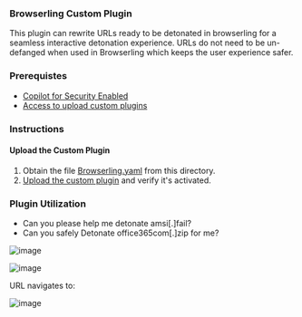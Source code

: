 ### Browserling Custom Plugin

This plugin can rewrite URLs ready to be detonated in browserling for a seamless interactive detonation experience. URLs do not need to be un-defanged when used in Browserling which keeps the user experience safer.

### Prerequistes
* [Copilot for Security Enabled](https://learn.microsoft.com/en-us/security-copilot/get-started-security-copilot#onboarding-to-microsoft-security-copilot)
* [Access to upload custom plugins](https://learn.microsoft.com/en-us/security-copilot/manage-plugins?tabs=securitycopilotplugin#managing-custom-plugins)

### Instructions
#### Upload the Custom Plugin

1. Obtain the file [Browserling.yaml](https://github.com/Azure/Copilot-For-Security/blob/main/Plugins/Community%20Based%20Plugins/Browserling/Browserling.yaml) from this directory.
2. [Upload the custom plugin](https://learn.microsoft.com/en-us/security-copilot/manage-plugins?tabs=securitycopilotplugin#add-custom-plugins) and verify it's activated.


### Plugin Utilization
* Can you please help me detonate amsi[.]fail?
* Can you safely Detonate office365com[.]zip for me?

![image](https://github.com/jkerai1/Copilot-For-Security/assets/55988027/bc59e7ac-c407-40c1-9183-5d6b35b3cb58)

![image](https://github.com/jkerai1/Copilot-For-Security/assets/55988027/3f0e6d4e-ee42-4134-bd80-b414a4287842)

URL navigates to:

![image](https://github.com/jkerai1/Copilot-For-Security/assets/55988027/8a0f39b8-74f1-4364-ba0a-53e4f03453a0)
